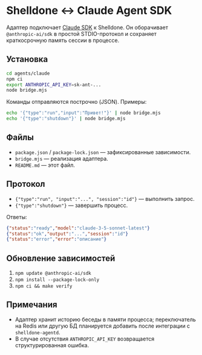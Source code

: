 # Shelldone ↔ Claude Agent SDK

Адаптер подключает [Claude SDK](https://docs.anthropic.com/en/docs/claude-agent-sdk)
к Shelldone. Он оборачивает `@anthropic-ai/sdk` в простой STDIO-протокол и
сохраняет краткосрочную память сессии в процессе.

## Установка

```bash
cd agents/claude
npm ci
export ANTHROPIC_API_KEY=sk-ant-...
node bridge.mjs
```

Команды отправляются построчно (JSON). Примеры:

```bash
echo '{"type":"run","input":"Привет!"}' | node bridge.mjs
echo '{"type":"shutdown"}' | node bridge.mjs
```

## Файлы
- `package.json` / `package-lock.json` — зафиксированные зависимости.
- `bridge.mjs` — реализация адаптера.
- `README.md` — этот файл.

## Протокол
- `{"type":"run", "input":"...", "session":"id"}` — выполнить запрос.
- `{"type":"shutdown"}` — завершить процесс.

Ответы:

```json
{"status":"ready","model":"claude-3-5-sonnet-latest"}
{"status":"ok","output":"...","session":"id"}
{"status":"error","error":"описание"}
```

## Обновление зависимостей
1. `npm update @anthropic-ai/sdk`
2. `npm install --package-lock-only`
3. `npm ci && make verify`

## Примечания
- Адаптер хранит историю беседы в памяти процесса; переключатель на Redis
  или другую БД планируется добавить после интеграции с `shelldone-agentd`.
- В случае отсутствия `ANTHROPIC_API_KEY` возвращается структурированная ошибка.
